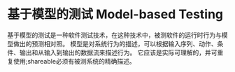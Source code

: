 # 基于模型的测试 Model-based Testing 

基于模型的测试是一种软件测试技术，在这种技术中，被测软件的运行时行为与模型做出的预测相对照。
模型是对系统行为的描述，可以根据输入序列、动作、条件、输出和从输入到输出的数据流来描述行为。
它应该是实际可理解的，并可重复使用;shareable必须有被测系统的精确描述。

